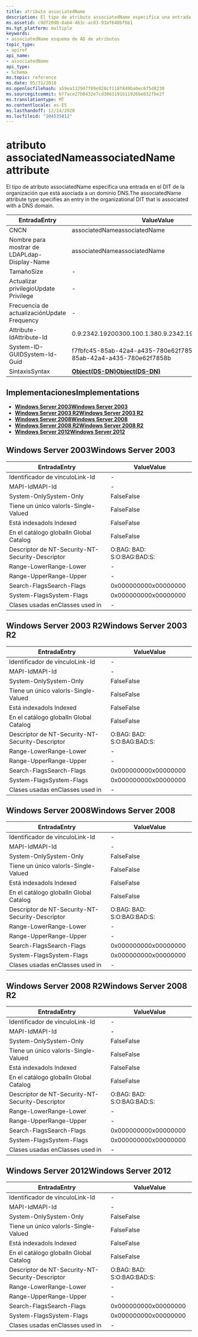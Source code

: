 ```yaml
---
title: atributo associatedName
description: El tipo de atributo associatedName especifica una entrada en el DIT de la organización que está asociada a un dominio DNS.
ms.assetid: c9df20d0-8ab4-463c-ac03-93af648bfbb1
ms.tgt_platform: multiple
keywords:
- associatedName esquema de AD de atributos
topic_type:
- apiref
api_name:
- associatedName
api_type:
- Schema
ms.topic: reference
ms.date: 05/31/2018
ms.openlocfilehash: a59ea112947f89e928cf118f849ba0ec6f5d8230
ms.sourcegitcommit: b77ace27b0432e7cd3863191b11926be032fbe2f
ms.translationtype: MT
ms.contentlocale: es-ES
ms.lasthandoff: 12/14/2020
ms.locfileid: "104535812"
---
```

# <a name="associatedname-attribute"></a><span data-ttu-id="89e46-104">atributo associatedName</span><span class="sxs-lookup"><span data-stu-id="89e46-104">associatedName attribute</span></span>

<span data-ttu-id="89e46-105">El tipo de atributo associatedName especifica una entrada en el DIT de la organización que está asociada a un dominio DNS.</span><span class="sxs-lookup"><span data-stu-id="89e46-105">The associatedName attribute type specifies an entry in the organizational DIT that is associated with a DNS domain.</span></span>



| <span data-ttu-id="89e46-106">Entrada</span><span class="sxs-lookup"><span data-stu-id="89e46-106">Entry</span></span> | <span data-ttu-id="89e46-107">Value</span><span class="sxs-lookup"><span data-stu-id="89e46-107">Value</span></span> |
|-------------------|-----------------------------------------|
| <span data-ttu-id="89e46-108">CN</span><span class="sxs-lookup"><span data-stu-id="89e46-108">CN</span></span>                | <span data-ttu-id="89e46-109">associatedName</span><span class="sxs-lookup"><span data-stu-id="89e46-109">associatedName</span></span>                          |
| <span data-ttu-id="89e46-110">Nombre para mostrar de LDAP</span><span class="sxs-lookup"><span data-stu-id="89e46-110">Ldap-Display-Name</span></span> | <span data-ttu-id="89e46-111">associatedName</span><span class="sxs-lookup"><span data-stu-id="89e46-111">associatedName</span></span>                          |
| <span data-ttu-id="89e46-112">Tamaño</span><span class="sxs-lookup"><span data-stu-id="89e46-112">Size</span></span>              | \-                                      |
| <span data-ttu-id="89e46-113">Actualizar privilegio</span><span class="sxs-lookup"><span data-stu-id="89e46-113">Update Privilege</span></span>  | \-                                      |
| <span data-ttu-id="89e46-114">Frecuencia de actualización</span><span class="sxs-lookup"><span data-stu-id="89e46-114">Update Frequency</span></span>  | \-                                      |
| <span data-ttu-id="89e46-115">Attribute-Id</span><span class="sxs-lookup"><span data-stu-id="89e46-115">Attribute-Id</span></span>      | <span data-ttu-id="89e46-116">0.9.2342.19200300.100.1.38</span><span class="sxs-lookup"><span data-stu-id="89e46-116">0.9.2342.19200300.100.1.38</span></span>              |
| <span data-ttu-id="89e46-117">System-ID-GUID</span><span class="sxs-lookup"><span data-stu-id="89e46-117">System-Id-Guid</span></span>    | <span data-ttu-id="89e46-118">f7fbfc45-85ab-42a4-a435-780e62f7858b</span><span class="sxs-lookup"><span data-stu-id="89e46-118">f7fbfc45-85ab-42a4-a435-780e62f7858b</span></span>    |
| <span data-ttu-id="89e46-119">Sintaxis</span><span class="sxs-lookup"><span data-stu-id="89e46-119">Syntax</span></span>            | [<span data-ttu-id="89e46-120">**Object(DS-DN)**</span><span class="sxs-lookup"><span data-stu-id="89e46-120">**Object(DS-DN)**</span></span>](s-object-ds-dn.md) |



## <a name="implementations"></a><span data-ttu-id="89e46-121">Implementaciones</span><span class="sxs-lookup"><span data-stu-id="89e46-121">Implementations</span></span>

-   [<span data-ttu-id="89e46-122">**Windows Server 2003**</span><span class="sxs-lookup"><span data-stu-id="89e46-122">**Windows Server 2003**</span></span>](#windows-server-2003)
-   [<span data-ttu-id="89e46-123">**Windows Server 2003 R2**</span><span class="sxs-lookup"><span data-stu-id="89e46-123">**Windows Server 2003 R2**</span></span>](#windows-server-2003-r2)
-   [<span data-ttu-id="89e46-124">**Windows Server 2008**</span><span class="sxs-lookup"><span data-stu-id="89e46-124">**Windows Server 2008**</span></span>](#windows-server-2008)
-   [<span data-ttu-id="89e46-125">**Windows Server 2008 R2**</span><span class="sxs-lookup"><span data-stu-id="89e46-125">**Windows Server 2008 R2**</span></span>](#windows-server-2008-r2)
-   [<span data-ttu-id="89e46-126">**Windows Server 2012**</span><span class="sxs-lookup"><span data-stu-id="89e46-126">**Windows Server 2012**</span></span>](#windows-server-2012)

## <a name="windows-server-2003"></a><span data-ttu-id="89e46-127">Windows Server 2003</span><span class="sxs-lookup"><span data-stu-id="89e46-127">Windows Server 2003</span></span>



| <span data-ttu-id="89e46-128">Entrada</span><span class="sxs-lookup"><span data-stu-id="89e46-128">Entry</span></span> | <span data-ttu-id="89e46-129">Value</span><span class="sxs-lookup"><span data-stu-id="89e46-129">Value</span></span> |
|------------------------|--------------|
| <span data-ttu-id="89e46-130">Identificador de vínculo</span><span class="sxs-lookup"><span data-stu-id="89e46-130">Link-Id</span></span>                | \-           |
| <span data-ttu-id="89e46-131">MAPI-Id</span><span class="sxs-lookup"><span data-stu-id="89e46-131">MAPI-Id</span></span>                | \-           |
| <span data-ttu-id="89e46-132">System-Only</span><span class="sxs-lookup"><span data-stu-id="89e46-132">System-Only</span></span>            | <span data-ttu-id="89e46-133">False</span><span class="sxs-lookup"><span data-stu-id="89e46-133">False</span></span>        |
| <span data-ttu-id="89e46-134">Tiene un único valor</span><span class="sxs-lookup"><span data-stu-id="89e46-134">Is-Single-Valued</span></span>       | <span data-ttu-id="89e46-135">False</span><span class="sxs-lookup"><span data-stu-id="89e46-135">False</span></span>        |
| <span data-ttu-id="89e46-136">Está indexado</span><span class="sxs-lookup"><span data-stu-id="89e46-136">Is Indexed</span></span>             | <span data-ttu-id="89e46-137">False</span><span class="sxs-lookup"><span data-stu-id="89e46-137">False</span></span>        |
| <span data-ttu-id="89e46-138">En el catálogo global</span><span class="sxs-lookup"><span data-stu-id="89e46-138">In Global Catalog</span></span>      | <span data-ttu-id="89e46-139">False</span><span class="sxs-lookup"><span data-stu-id="89e46-139">False</span></span>        |
| <span data-ttu-id="89e46-140">Descriptor de NT-Security-</span><span class="sxs-lookup"><span data-stu-id="89e46-140">NT-Security-Descriptor</span></span> | <span data-ttu-id="89e46-141">O:BAG: BAD: S:</span><span class="sxs-lookup"><span data-stu-id="89e46-141">O:BAG:BAD:S:</span></span> |
| <span data-ttu-id="89e46-142">Range-Lower</span><span class="sxs-lookup"><span data-stu-id="89e46-142">Range-Lower</span></span>            | \-           |
| <span data-ttu-id="89e46-143">Range-Upper</span><span class="sxs-lookup"><span data-stu-id="89e46-143">Range-Upper</span></span>            | \-           |
| <span data-ttu-id="89e46-144">Search-Flags</span><span class="sxs-lookup"><span data-stu-id="89e46-144">Search-Flags</span></span>           | <span data-ttu-id="89e46-145">0x00000000</span><span class="sxs-lookup"><span data-stu-id="89e46-145">0x00000000</span></span>   |
| <span data-ttu-id="89e46-146">System-Flags</span><span class="sxs-lookup"><span data-stu-id="89e46-146">System-Flags</span></span>           | <span data-ttu-id="89e46-147">0x00000000</span><span class="sxs-lookup"><span data-stu-id="89e46-147">0x00000000</span></span>   |
| <span data-ttu-id="89e46-148">Clases usadas en</span><span class="sxs-lookup"><span data-stu-id="89e46-148">Classes used in</span></span>        | \-           |



## <a name="windows-server-2003-r2"></a><span data-ttu-id="89e46-149">Windows Server 2003 R2</span><span class="sxs-lookup"><span data-stu-id="89e46-149">Windows Server 2003 R2</span></span>



| <span data-ttu-id="89e46-150">Entrada</span><span class="sxs-lookup"><span data-stu-id="89e46-150">Entry</span></span> | <span data-ttu-id="89e46-151">Value</span><span class="sxs-lookup"><span data-stu-id="89e46-151">Value</span></span> |
|------------------------|--------------|
| <span data-ttu-id="89e46-152">Identificador de vínculo</span><span class="sxs-lookup"><span data-stu-id="89e46-152">Link-Id</span></span>                | \-           |
| <span data-ttu-id="89e46-153">MAPI-Id</span><span class="sxs-lookup"><span data-stu-id="89e46-153">MAPI-Id</span></span>                | \-           |
| <span data-ttu-id="89e46-154">System-Only</span><span class="sxs-lookup"><span data-stu-id="89e46-154">System-Only</span></span>            | <span data-ttu-id="89e46-155">False</span><span class="sxs-lookup"><span data-stu-id="89e46-155">False</span></span>        |
| <span data-ttu-id="89e46-156">Tiene un único valor</span><span class="sxs-lookup"><span data-stu-id="89e46-156">Is-Single-Valued</span></span>       | <span data-ttu-id="89e46-157">False</span><span class="sxs-lookup"><span data-stu-id="89e46-157">False</span></span>        |
| <span data-ttu-id="89e46-158">Está indexado</span><span class="sxs-lookup"><span data-stu-id="89e46-158">Is Indexed</span></span>             | <span data-ttu-id="89e46-159">False</span><span class="sxs-lookup"><span data-stu-id="89e46-159">False</span></span>        |
| <span data-ttu-id="89e46-160">En el catálogo global</span><span class="sxs-lookup"><span data-stu-id="89e46-160">In Global Catalog</span></span>      | <span data-ttu-id="89e46-161">False</span><span class="sxs-lookup"><span data-stu-id="89e46-161">False</span></span>        |
| <span data-ttu-id="89e46-162">Descriptor de NT-Security-</span><span class="sxs-lookup"><span data-stu-id="89e46-162">NT-Security-Descriptor</span></span> | <span data-ttu-id="89e46-163">O:BAG: BAD: S:</span><span class="sxs-lookup"><span data-stu-id="89e46-163">O:BAG:BAD:S:</span></span> |
| <span data-ttu-id="89e46-164">Range-Lower</span><span class="sxs-lookup"><span data-stu-id="89e46-164">Range-Lower</span></span>            | \-           |
| <span data-ttu-id="89e46-165">Range-Upper</span><span class="sxs-lookup"><span data-stu-id="89e46-165">Range-Upper</span></span>            | \-           |
| <span data-ttu-id="89e46-166">Search-Flags</span><span class="sxs-lookup"><span data-stu-id="89e46-166">Search-Flags</span></span>           | <span data-ttu-id="89e46-167">0x00000000</span><span class="sxs-lookup"><span data-stu-id="89e46-167">0x00000000</span></span>   |
| <span data-ttu-id="89e46-168">System-Flags</span><span class="sxs-lookup"><span data-stu-id="89e46-168">System-Flags</span></span>           | <span data-ttu-id="89e46-169">0x00000000</span><span class="sxs-lookup"><span data-stu-id="89e46-169">0x00000000</span></span>   |
| <span data-ttu-id="89e46-170">Clases usadas en</span><span class="sxs-lookup"><span data-stu-id="89e46-170">Classes used in</span></span>        | \-           |



## <a name="windows-server-2008"></a><span data-ttu-id="89e46-171">Windows Server 2008</span><span class="sxs-lookup"><span data-stu-id="89e46-171">Windows Server 2008</span></span>



| <span data-ttu-id="89e46-172">Entrada</span><span class="sxs-lookup"><span data-stu-id="89e46-172">Entry</span></span> | <span data-ttu-id="89e46-173">Value</span><span class="sxs-lookup"><span data-stu-id="89e46-173">Value</span></span> |
|------------------------|--------------|
| <span data-ttu-id="89e46-174">Identificador de vínculo</span><span class="sxs-lookup"><span data-stu-id="89e46-174">Link-Id</span></span>                | \-           |
| <span data-ttu-id="89e46-175">MAPI-Id</span><span class="sxs-lookup"><span data-stu-id="89e46-175">MAPI-Id</span></span>                | \-           |
| <span data-ttu-id="89e46-176">System-Only</span><span class="sxs-lookup"><span data-stu-id="89e46-176">System-Only</span></span>            | <span data-ttu-id="89e46-177">False</span><span class="sxs-lookup"><span data-stu-id="89e46-177">False</span></span>        |
| <span data-ttu-id="89e46-178">Tiene un único valor</span><span class="sxs-lookup"><span data-stu-id="89e46-178">Is-Single-Valued</span></span>       | <span data-ttu-id="89e46-179">False</span><span class="sxs-lookup"><span data-stu-id="89e46-179">False</span></span>        |
| <span data-ttu-id="89e46-180">Está indexado</span><span class="sxs-lookup"><span data-stu-id="89e46-180">Is Indexed</span></span>             | <span data-ttu-id="89e46-181">False</span><span class="sxs-lookup"><span data-stu-id="89e46-181">False</span></span>        |
| <span data-ttu-id="89e46-182">En el catálogo global</span><span class="sxs-lookup"><span data-stu-id="89e46-182">In Global Catalog</span></span>      | <span data-ttu-id="89e46-183">False</span><span class="sxs-lookup"><span data-stu-id="89e46-183">False</span></span>        |
| <span data-ttu-id="89e46-184">Descriptor de NT-Security-</span><span class="sxs-lookup"><span data-stu-id="89e46-184">NT-Security-Descriptor</span></span> | <span data-ttu-id="89e46-185">O:BAG: BAD: S:</span><span class="sxs-lookup"><span data-stu-id="89e46-185">O:BAG:BAD:S:</span></span> |
| <span data-ttu-id="89e46-186">Range-Lower</span><span class="sxs-lookup"><span data-stu-id="89e46-186">Range-Lower</span></span>            | \-           |
| <span data-ttu-id="89e46-187">Range-Upper</span><span class="sxs-lookup"><span data-stu-id="89e46-187">Range-Upper</span></span>            | \-           |
| <span data-ttu-id="89e46-188">Search-Flags</span><span class="sxs-lookup"><span data-stu-id="89e46-188">Search-Flags</span></span>           | <span data-ttu-id="89e46-189">0x00000000</span><span class="sxs-lookup"><span data-stu-id="89e46-189">0x00000000</span></span>   |
| <span data-ttu-id="89e46-190">System-Flags</span><span class="sxs-lookup"><span data-stu-id="89e46-190">System-Flags</span></span>           | <span data-ttu-id="89e46-191">0x00000000</span><span class="sxs-lookup"><span data-stu-id="89e46-191">0x00000000</span></span>   |
| <span data-ttu-id="89e46-192">Clases usadas en</span><span class="sxs-lookup"><span data-stu-id="89e46-192">Classes used in</span></span>        | \-           |



## <a name="windows-server-2008-r2"></a><span data-ttu-id="89e46-193">Windows Server 2008 R2</span><span class="sxs-lookup"><span data-stu-id="89e46-193">Windows Server 2008 R2</span></span>



| <span data-ttu-id="89e46-194">Entrada</span><span class="sxs-lookup"><span data-stu-id="89e46-194">Entry</span></span> | <span data-ttu-id="89e46-195">Value</span><span class="sxs-lookup"><span data-stu-id="89e46-195">Value</span></span> |
|------------------------|--------------|
| <span data-ttu-id="89e46-196">Identificador de vínculo</span><span class="sxs-lookup"><span data-stu-id="89e46-196">Link-Id</span></span>                | \-           |
| <span data-ttu-id="89e46-197">MAPI-Id</span><span class="sxs-lookup"><span data-stu-id="89e46-197">MAPI-Id</span></span>                | \-           |
| <span data-ttu-id="89e46-198">System-Only</span><span class="sxs-lookup"><span data-stu-id="89e46-198">System-Only</span></span>            | <span data-ttu-id="89e46-199">False</span><span class="sxs-lookup"><span data-stu-id="89e46-199">False</span></span>        |
| <span data-ttu-id="89e46-200">Tiene un único valor</span><span class="sxs-lookup"><span data-stu-id="89e46-200">Is-Single-Valued</span></span>       | <span data-ttu-id="89e46-201">False</span><span class="sxs-lookup"><span data-stu-id="89e46-201">False</span></span>        |
| <span data-ttu-id="89e46-202">Está indexado</span><span class="sxs-lookup"><span data-stu-id="89e46-202">Is Indexed</span></span>             | <span data-ttu-id="89e46-203">False</span><span class="sxs-lookup"><span data-stu-id="89e46-203">False</span></span>        |
| <span data-ttu-id="89e46-204">En el catálogo global</span><span class="sxs-lookup"><span data-stu-id="89e46-204">In Global Catalog</span></span>      | <span data-ttu-id="89e46-205">False</span><span class="sxs-lookup"><span data-stu-id="89e46-205">False</span></span>        |
| <span data-ttu-id="89e46-206">Descriptor de NT-Security-</span><span class="sxs-lookup"><span data-stu-id="89e46-206">NT-Security-Descriptor</span></span> | <span data-ttu-id="89e46-207">O:BAG: BAD: S:</span><span class="sxs-lookup"><span data-stu-id="89e46-207">O:BAG:BAD:S:</span></span> |
| <span data-ttu-id="89e46-208">Range-Lower</span><span class="sxs-lookup"><span data-stu-id="89e46-208">Range-Lower</span></span>            | \-           |
| <span data-ttu-id="89e46-209">Range-Upper</span><span class="sxs-lookup"><span data-stu-id="89e46-209">Range-Upper</span></span>            | \-           |
| <span data-ttu-id="89e46-210">Search-Flags</span><span class="sxs-lookup"><span data-stu-id="89e46-210">Search-Flags</span></span>           | <span data-ttu-id="89e46-211">0x00000000</span><span class="sxs-lookup"><span data-stu-id="89e46-211">0x00000000</span></span>   |
| <span data-ttu-id="89e46-212">System-Flags</span><span class="sxs-lookup"><span data-stu-id="89e46-212">System-Flags</span></span>           | <span data-ttu-id="89e46-213">0x00000000</span><span class="sxs-lookup"><span data-stu-id="89e46-213">0x00000000</span></span>   |
| <span data-ttu-id="89e46-214">Clases usadas en</span><span class="sxs-lookup"><span data-stu-id="89e46-214">Classes used in</span></span>        | \-           |



## <a name="windows-server-2012"></a><span data-ttu-id="89e46-215">Windows Server 2012</span><span class="sxs-lookup"><span data-stu-id="89e46-215">Windows Server 2012</span></span>



| <span data-ttu-id="89e46-216">Entrada</span><span class="sxs-lookup"><span data-stu-id="89e46-216">Entry</span></span> | <span data-ttu-id="89e46-217">Value</span><span class="sxs-lookup"><span data-stu-id="89e46-217">Value</span></span> |
|------------------------|--------------|
| <span data-ttu-id="89e46-218">Identificador de vínculo</span><span class="sxs-lookup"><span data-stu-id="89e46-218">Link-Id</span></span>                | \-           |
| <span data-ttu-id="89e46-219">MAPI-Id</span><span class="sxs-lookup"><span data-stu-id="89e46-219">MAPI-Id</span></span>                | \-           |
| <span data-ttu-id="89e46-220">System-Only</span><span class="sxs-lookup"><span data-stu-id="89e46-220">System-Only</span></span>            | <span data-ttu-id="89e46-221">False</span><span class="sxs-lookup"><span data-stu-id="89e46-221">False</span></span>        |
| <span data-ttu-id="89e46-222">Tiene un único valor</span><span class="sxs-lookup"><span data-stu-id="89e46-222">Is-Single-Valued</span></span>       | <span data-ttu-id="89e46-223">False</span><span class="sxs-lookup"><span data-stu-id="89e46-223">False</span></span>        |
| <span data-ttu-id="89e46-224">Está indexado</span><span class="sxs-lookup"><span data-stu-id="89e46-224">Is Indexed</span></span>             | <span data-ttu-id="89e46-225">False</span><span class="sxs-lookup"><span data-stu-id="89e46-225">False</span></span>        |
| <span data-ttu-id="89e46-226">En el catálogo global</span><span class="sxs-lookup"><span data-stu-id="89e46-226">In Global Catalog</span></span>      | <span data-ttu-id="89e46-227">False</span><span class="sxs-lookup"><span data-stu-id="89e46-227">False</span></span>        |
| <span data-ttu-id="89e46-228">Descriptor de NT-Security-</span><span class="sxs-lookup"><span data-stu-id="89e46-228">NT-Security-Descriptor</span></span> | <span data-ttu-id="89e46-229">O:BAG: BAD: S:</span><span class="sxs-lookup"><span data-stu-id="89e46-229">O:BAG:BAD:S:</span></span> |
| <span data-ttu-id="89e46-230">Range-Lower</span><span class="sxs-lookup"><span data-stu-id="89e46-230">Range-Lower</span></span>            | \-           |
| <span data-ttu-id="89e46-231">Range-Upper</span><span class="sxs-lookup"><span data-stu-id="89e46-231">Range-Upper</span></span>            | \-           |
| <span data-ttu-id="89e46-232">Search-Flags</span><span class="sxs-lookup"><span data-stu-id="89e46-232">Search-Flags</span></span>           | <span data-ttu-id="89e46-233">0x00000000</span><span class="sxs-lookup"><span data-stu-id="89e46-233">0x00000000</span></span>   |
| <span data-ttu-id="89e46-234">System-Flags</span><span class="sxs-lookup"><span data-stu-id="89e46-234">System-Flags</span></span>           | <span data-ttu-id="89e46-235">0x00000000</span><span class="sxs-lookup"><span data-stu-id="89e46-235">0x00000000</span></span>   |
| <span data-ttu-id="89e46-236">Clases usadas en</span><span class="sxs-lookup"><span data-stu-id="89e46-236">Classes used in</span></span>        | \-           |



 

 




